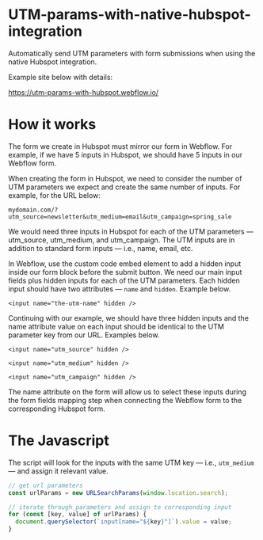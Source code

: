 # UTM-params-with-native-hubspot-integration

Automatically send UTM parameters with form submissions when using the native Hubspot integration.

Example site below with details:

https://utm-params-with-hubspot.webflow.io/

# How it works

The form we create in Hubspot must mirror our form in Webflow. For example, if we have 5 inputs in Hubspot, we should have 5 inputs in our Webflow form.

When creating the form in Hubspot, we need to consider the number of UTM parameters we expect and create the same number of inputs. For example, for the URL below:

`mydomain.com/?utm_source=newsletter&utm_medium=email&utm_campaign=spring_sale`

We would need three inputs in Hubspot for each of the UTM parameters — utm_source, utm_medium, and utm_campaign. The UTM inputs are in addition to standard form inputs — i.e., name, email, etc.

In Webflow, use the custom code embed element to add a hidden input inside our form block before the submit button. We need our main input fields plus hidden inputs for each of the UTM parameters. Each hidden input should have two attributes — `name` and `hidden`. Example below.

`<input name="the-utm-name" hidden />`

Continuing with our example, we should have three hidden inputs and the name attribute value on each input should be identical to the UTM parameter key from our URL. Examples below.

`<input name="utm_source" hidden />`

`<input name="utm_medium" hidden />`

`<input name="utm_campaign" hidden />`

The name attribute on the form will allow us to select these inputs during the form fields mapping step when connecting the Webflow form to the corresponding Hubspot form.

# The Javascript

The script will look for the inputs with the same UTM key — i.e., `utm_medium` — and assign it relevant value.

```js
// get url parameters
const urlParams = new URLSearchParams(window.location.search);

// iterate through parameters and assign to corresponding input
for (const [key, value] of urlParams) {
  document.querySelector(`input[name="${key}"]`).value = value;
}
```
